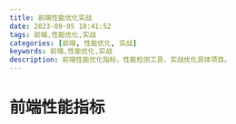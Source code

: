```yaml
---
title: 前端性能优化实战
date: 2023-09-05 18:41:52
tags: 前端,性能优化,实战
categories: [前端, 性能优化, 实战]
keywords: 前端,性能优化,实战
description: 前端性能优化指标，性能检测工具，实战优化具体项目。
---
```


# 前端性能指标